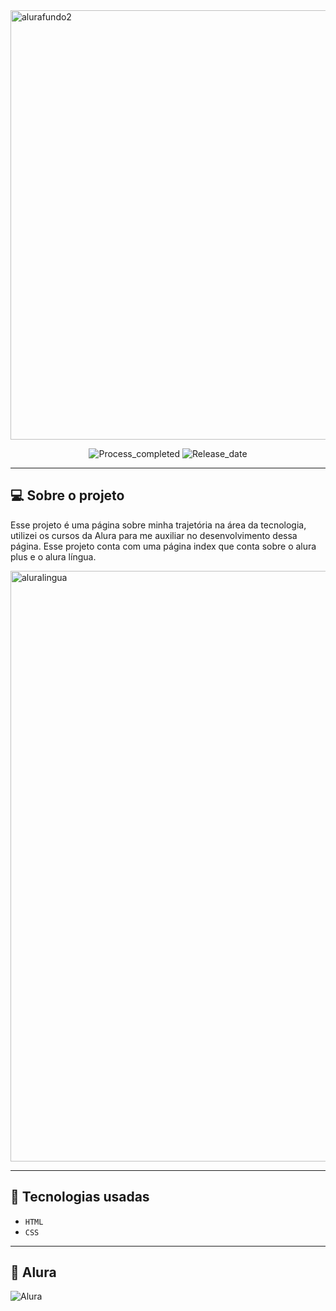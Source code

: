 <img width="1379" height="687" alt="alurafundo2" src="https://github.com/user-attachments/assets/ef03459a-2391-4314-be43-ee0c86480531" />

<p align="center">
    <img 
        alt="Process_completed" 
        title="Processo" 
        src="https://img.shields.io/badge/Process-Completed-green"
      />
      <img 
        alt="Release_date" 
        title="Release_date" 
        src="https://img.shields.io/badge/Release date-July-red"
      />
</p>

---
## 💻 Sobre o projeto
Esse projeto é uma página sobre minha trajetória na área da tecnologia, utilizei os cursos da Alura para me auxiliar no desenvolvimento dessa página.
Esse projeto conta com uma página index que conta sobre o alura plus e o alura língua.

<img width="1900" height="945" alt="aluralingua" src="https://github.com/user-attachments/assets/f34f4cc4-4f69-46cd-8306-0399eacef3c1" />


---
## 🔌 Tecnologias usadas


- `HTML`
- `CSS`

---
## 🤖 Alura
<img 
    alt="Alura" 
    title="Alura" 
    src="https://img.shields.io/badge/Created%20with%20Alura's%20course-018CDB"
/>

